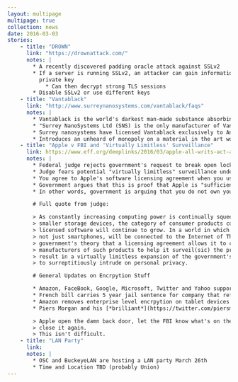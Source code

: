 ```yaml
---
layout: multipage
multipage: true
collection: news
date: 2016-03-03
stories:
    - title: "DROWN"
      link: "https://drownattack.com/"
      notes: |
        * A recently discovered padding oracle attack against SSLv2
        * If a server is running SSLv2, an attacker can gain information about the
          private key
            * Can then decrypt strong TLS sessions
        * Disable SSLv2 or use different keys
    - title: "Vantablack"
      link: "http://www.surreynanosystems.com/vantablack/faqs"
      notes: |
        * Vantablack is the world's darkest man-made substance absorbing 99.964% of light
        * "Surrey NanoSystems Ltd (SNS) is the only manufacturer of Vantablack coatings"
        * Surrey nanosystems have licensed Vantablack exclusively to Anish Kapoor, a British-Indian sculptor
        * Introduces an unheard of monopoly on a material in the art world
    - title: "Apple v FBI and 'Virtually Limitless' Surveillance"
      link: https://www.eff.org/deeplinks/2016/03/apple-all-writs-act-and-limitless-surveillance
      notes: |
        * Federal judge rejects government's request to break open locked iPhone.
        * Judge fears potential "virtually limitless" surveillance under IoT.
        * You agree to Apple's software licensing agreement when you use the device.
        * Government argues that this is proof that Apple is "sufficiently close" to consumer devices to be compelled to unlock them.
        * In other words, government is arguing that you do not own your iPhone ~ in some general sense, Apple does.

        # Full quote from judge:

        > As constantly increasing computing power is continually squeezed into ever
        > smaller storage devices, the category of consumer products containing
        > licensed software will continue to grow. In a world in which so many devices,
        > not just smartphones, will be connected to the Internet of Things, the
        > government's theory that a licensing agreement allows it to compel the
        > manufacturers of such products to help it surveil(sic) the products' users will
        > result in a virtually limitless expansion of the government's legal authority
        > to surreptitiously intrude on personal privacy.

        # General Updates on Encrpytion Stuff

        * Amazon, FaceBook, Google, Microsoft, Twitter and Yahoo support Apple.
        * French bill carries 5 year jail sentence for company that refuses to decrypt data for police via [DailyDot](http://www.dailydot.com/politics/amazon-encryption-kindle-fire-operating-system/)
        * Amazon removes enterprise level encrpytion on tablet devices via [DailyDot](http://www.dailydot.com/politics/amazon-encryption-kindle-fire-operating-system/)
        * Piers Morgan and his [*brilliant*](https://twitter.com/piersmorgan/status/703355614966255616) idea on what to do:

        > Apple open the damn back door, let the FBI know what's on the phone, then
        > close it again.
        > This isn't difficult.
    - title: "LAN Party"
      link:
      notes: |
        * OSC and BuckeyeLAN are hosting a LAN party March 26th
        * Time and Location TBD (probably Union)
---
```

